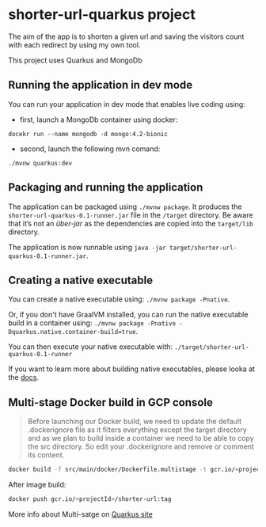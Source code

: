 # shorter-url-quarkus project
The aim of the app is to shorten a given url and saving the visitors count with each redirect by using my own tool.

This project uses Quarkus and MongoDb



## Running the application in dev mode

You can run your application in dev mode that enables live coding using:
- first, launch a MongoDb container using docker:
 ```
 docekr run --name mongodb -d mongo:4.2-bionic 
 ```
- second, launch the following mvn comand:
```
./mvnw quarkus:dev
```

## Packaging and running the application

The application can be packaged using `./mvnw package`.
It produces the `shorter-url-quarkus-0.1-runner.jar` file in the `/target` directory.
Be aware that it’s not an _über-jar_ as the dependencies are copied into the `target/lib` directory.

The application is now runnable using `java -jar target/shorter-url-quarkus-0.1-runner.jar`.

## Creating a native executable

You can create a native executable using: `./mvnw package -Pnative`.

Or, if you don't have GraalVM installed, you can run the native executable build in a container using: `./mvnw package -Pnative -Dquarkus.native.container-build=true`.

You can then execute your native executable with: `./target/shorter-url-quarkus-0.1-runner`

If you want to learn more about building native executables, please looka at the [docs](https://quarkus.io/guides/building-native-image).

## Multi-stage Docker build in GCP console
>Before launching our Docker build, we need to update the default .dockerignore file as it filters everything except the target directory and as we plan to build inside a container we need to be able to copy the src directory. So edit your .dockerignore and remove or comment its content.
```bash
docker build -f src/main/docker/Dockerfile.multistage -t gcr.io/<projectId>/shorter-url:tag .
```
After image build:
```bash
docker push gcr.io/<projectId>/shorter-url:tag
```
More info about Multi-satge on [Quarkus site](https://quarkus.io/guides/building-native-image#using-a-multi-stage-docker-build)
